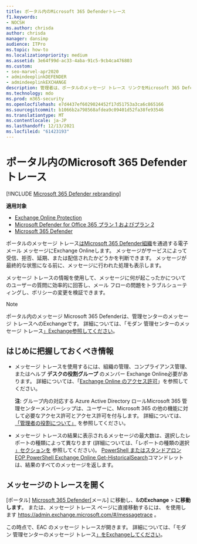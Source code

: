 ```yaml
---
title: ポータル内のMicrosoft 365 Defenderトレース
f1.keywords:
- NOCSH
ms.author: chrisda
author: chrisda
manager: dansimp
audience: ITPro
ms.topic: how-to
ms.localizationpriority: medium
ms.assetid: 3e64f99d-ac33-4aba-91c5-9cb4ca476803
ms.custom:
- seo-marvel-apr2020
- admindeeplinkDEFENDER
- admindeeplinkEXCHANGE
description: 管理者は、ポータルのメッセージ トレース リンクをMicrosoft 365 Defender、メッセージに何が起こったのかを確認できます。
ms.technology: mdo
ms.prod: m365-security
ms.openlocfilehash: e7d4437ef6029024452f17d51753a3ca6c865166
ms.sourcegitcommit: b1066b2a798568afdea9c09401d52fa38fe93546
ms.translationtype: MT
ms.contentlocale: ja-JP
ms.lasthandoff: 12/13/2021
ms.locfileid: "61423193"
---
```

# <a name="message-trace-in-the-microsoft-365-defender-portal"></a>ポータル内のMicrosoft 365 Defenderトレース

[!INCLUDE [Microsoft 365 Defender rebranding](../includes/microsoft-defender-for-office.md)]

**適用対象**
- [Exchange Online Protection](exchange-online-protection-overview.md)
- [Microsoft Defender for Office 365 プラン 1 およびプラン 2](defender-for-office-365.md)
- [Microsoft 365 Defender](../defender/microsoft-365-defender.md)

ポータルのメッセージ トレース<a href="https://go.microsoft.com/fwlink/p/?linkid=2077139" target="_blank">はMicrosoft 365 Defender組織</a>を通過する電子メール メッセージにExchange Onlineします。 メッセージがサービスによって受信、拒否、延期、または配信されたかどうかを判断できます。 メッセージが最終的な状態になる前に、メッセージに行われた処理も表示します。

メッセージ トレースの情報を使用して、メッセージに何が起こったかについてのユーザーの質問に効率的に回答し、メール フローの問題をトラブルシューティングし、ポリシーの変更を検証できます。

> [!NOTE]
> ポータル内のメッセージ Microsoft 365 Defenderは、管理センターのメッセージ トレースへのExchangeです。 詳細については、「モダン 管理センターのメッセージ トレース[<a href="https://go.microsoft.com/fwlink/p/?linkid=2059104" target="_blank">」Exchange参照してください</a>](/exchange/monitoring/trace-an-email-message/message-trace-modern-eac)。

## <a name="what-do-you-need-to-know-before-you-begin"></a>はじめに把握しておくべき情報

- メッセージ トレースを使用するには、組織の管理、コンプライアンス管理、またはヘルプ **デスクの役割グループ** のメンバー Exchange Online必要があります。  詳細については、「[Exchange Online のアクセス許可](/exchange/permissions-exo/permissions-exo)」を参照してください。

  **注**: グループ内の対応する Azure Active Directory ロールMicrosoft 365 管理センターメンバーシップは、ユーザーに、Microsoft 365 の他の機能に対して必要なアクセス許可とアクセス許可を付与します。 詳細については、[「管理者の役割について」](../../admin/add-users/about-admin-roles.md) を参照してください。

- メッセージ トレースの結果に表示されるメッセージの最大数は、選択したレポートの種類によって異なります (詳細については、「レポートの種類の選択 [」セクションを](/exchange/monitoring/trace-an-email-message/message-trace-modern-eac#choose-report-type) 参照してください)。 [PowerShell またはスタンドアロン EOP PowerShell Exchange Online Get-HistoricalSearch](/powershell/module/exchange/get-historicalsearch)コマンドレットは、結果のすべてのメッセージを返します。

## <a name="open-message-trace"></a>メッセージのトレースを開く

[ポータル] <a href="https://go.microsoft.com/fwlink/p/?linkid=2077139" target="_blank">Microsoft 365 Defender[</a>メール] に移動し、&**のExchange** \> **に移動します**。 または、メッセージ トレース ページに直接移動するには、 を使用します <https://admin.exchange.microsoft.com/#/messagetrace> 。

この時点で、EAC のメッセージ トレースが開きます。 詳細については、「モダン 管理センターのメッセージ トレース[」をExchangeしてください](/exchange/monitoring/trace-an-email-message/message-trace-modern-eac)。

